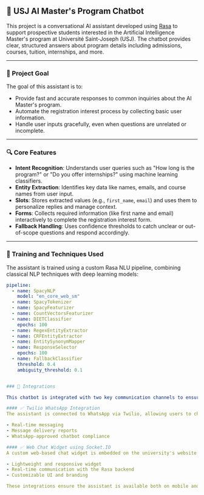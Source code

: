 ## 🤖 USJ AI Master's Program Chatbot

This project is a conversational AI assistant developed using [Rasa](https://rasa.com/) to support prospective students interested in the Artificial Intelligence Master's program at Université Saint-Joseph (USJ). The chatbot provides clear, structured answers about program details including admissions, courses, tuition, internships, and more.

---

### 🎯 Project Goal

The goal of this assistant is to:
- Provide fast and accurate responses to common inquiries about the AI Master's program.
- Automate the registration interest process by collecting basic user information.
- Handle user inputs gracefully, even when questions are unrelated or incomplete.

---

### 🔍 Core Features

- **Intent Recognition**: Understands user queries such as "How long is the program?" or "Do you offer internships?" using machine learning classifiers.
- **Entity Extraction**: Identifies key data like names, emails, and course names from user input.
- **Slots**: Stores extracted values (e.g., `first_name`, `email`) and uses them to personalize replies and manage context.
- **Forms**: Collects required information (like first name and email) interactively to complete the registration interest form.
- **Fallback Handling**: Uses confidence thresholds to catch unclear or out-of-scope questions and respond accordingly.

---

### 🧠 Training and Techniques Used

The assistant is trained using a custom Rasa NLU pipeline, combining classical NLP techniques with deep learning models:

```yaml
pipeline:
  - name: SpacyNLP
    model: "en_core_web_sm"
  - name: SpacyTokenizer
  - name: SpacyFeaturizer
  - name: CountVectorsFeaturizer
  - name: DIETClassifier
    epochs: 100
  - name: RegexEntityExtractor
  - name: CRFEntityExtractor
  - name: EntitySynonymMapper
  - name: ResponseSelector
    epochs: 100
  - name: FallbackClassifier
    threshold: 0.4
    ambiguity_threshold: 0.1


### 🔌 Integrations

This chatbot is integrated with two key communication channels to ensure wide accessibility and real-time interaction:

#### ✅ Twilio WhatsApp Integration
The assistant is connected to WhatsApp via Twilio, allowing users to chat directly with the bot through their mobile devices. This provides a convenient and instant messaging experience for prospective students who prefer using WhatsApp.

- Real-time messaging
- Message delivery reports
- WhatsApp-approved chatbot compliance

#### ✅ Web Chat Widget using Socket.IO
A custom web-based chat widget is embedded on the university's website using `rasa-webchat`, which communicates with the bot via `Socket.IO`. This allows students to ask questions directly through the site without needing any external app.

- Lightweight and responsive widget
- Real-time communication with the Rasa backend
- Customizable UI and branding

These integrations ensure the assistant is available both on mobile and desktop platforms, improving accessibility and user engagement.
